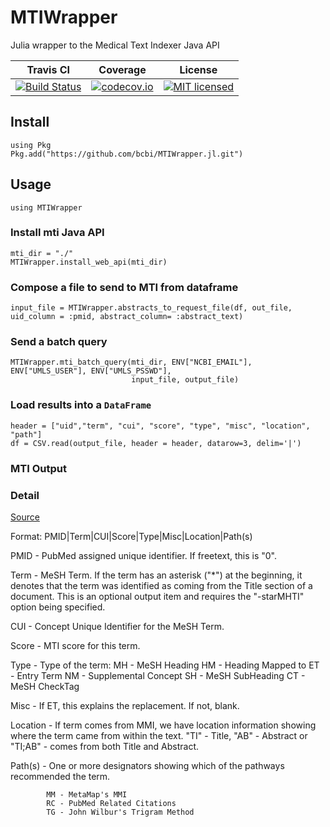 # MTIWrapper

Julia wrapper to the Medical Text Indexer Java API

| Travis CI | Coverage | License |
|-----------|----------|---------|
|[![Build Status](https://travis-ci.org/bcbi/MTIWrapper.jl.svg?branch=master)](https://travis-ci.org/bcbi/MTIWrapper.jl)|[![codecov.io](http://codecov.io/github/bcbi/MTIWrapper.jl/coverage.svg?branch=master)](http://codecov.io/githubbcbi/MTIWrapper.jl?branch=master)|[![MIT licensed](https://img.shields.io/badge/license-MIT-blue.svg)](https://raw.githubusercontent.com/bcbi/MTIWrapper.jl/master/LICENSE.md)|

## Install

```
using Pkg
Pkg.add("https://github.com/bcbi/MTIWrapper.jl.git")
```

## Usage

```
using MTIWrapper
```

### Install mti Java API

```
mti_dir = "./"
MTIWrapper.install_web_api(mti_dir)
```

### Compose a file to send to MTI from dataframe

```
input_file = MTIWrapper.abstracts_to_request_file(df, out_file, uid_column = :pmid, abstract_column= :abstract_text)
```


### Send a batch query

```
MTIWrapper.mti_batch_query(mti_dir, ENV["NCBI_EMAIL"], ENV["UMLS_USER"], ENV["UMLS_PSSWD"], 
                           input_file, output_file)
```

### Load results into a `DataFrame`

```
header = ["uid","term", "cui", "score", "type", "misc", "location", "path"]
df = CSV.read(output_file, header = header, datarow=3, delim='|')
```

### MTI Output

### Detail

[Source](https://skr.nlm.nih.gov/resource/MTI_output_help_info.html)

Format: PMID|Term|CUI|Score|Type|Misc|Location|Path(s)

PMID - PubMed assigned unique identifier.  If freetext, this is "0".

Term - MeSH Term.  If the term has an asterisk ("*") at the beginning, it
       denotes that the term was identified as coming from the Title section
       of a document.  This is an optional output item and requires the
       "-starMHTI" option being specified.

CUI  - Concept Unique Identifier for the MeSH Term.

Score - MTI score for this term.

Type - Type of the term:
            MH - MeSH Heading
            HM - Heading Mapped to
            ET - Entry Term
            NM - Supplemental Concept
            SH - MeSH SubHeading
            CT - MeSH CheckTag

Misc - If ET, this explains the replacement.  If not, blank.

Location - If term comes from MMI, we have location information showing
         where the term came from within the text.  "TI" - Title,
         "AB" - Abstract or "TI;AB" - comes from both Title and Abstract.

Path(s) - One or more designators showing which of the pathways recommended
         the term.

            MM - MetaMap's MMI
            RC - PubMed Related Citations
            TG - John Wilbur's Trigram Method